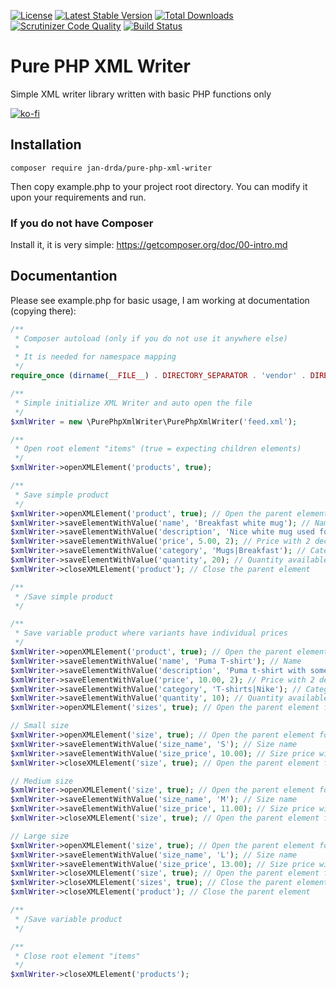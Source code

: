 [![License](https://poser.pugx.org/jan-drda/pure-php-xml-writer/license)](https://packagist.org/packages/jan-drda/pure-php-xml-writer)
[![Latest Stable Version](https://poser.pugx.org/jan-drda/pure-php-xml-writer/v/stable)](https://packagist.org/packages/jan-drda/pure-php-xml-writer)
[![Total Downloads](https://poser.pugx.org/jan-drda/pure-php-xml-writer/downloads)](https://packagist.org/packages/jan-drda/pure-php-xml-writer)
[![Scrutinizer Code Quality](https://scrutinizer-ci.com/g/jdrda/pure-php-xml-writer/badges/quality-score.png?b=master)](https://scrutinizer-ci.com/g/jdrda/pure-php-xml-writer/?branch=master) [![Build Status](https://scrutinizer-ci.com/g/jdrda/pure-php-xml-writer/badges/build.png?b=master)](https://scrutinizer-ci.com/g/jdrda/pure-php-xml-writer/build-status/master)

# Pure PHP XML Writer
Simple XML writer library written with basic PHP functions only

[![ko-fi](https://www.ko-fi.com/img/donate_sm.png)](https://ko-fi.com/A067ES5)

## Installation
```
composer require jan-drda/pure-php-xml-writer
```
Then copy example.php to your project root directory. You can modify it upon your requirements and run.
### If you do not have Composer
Install it, it is very simple:
https://getcomposer.org/doc/00-intro.md

## Documentantion
Please see example.php for basic usage, I am working at documentation (copying there):
```php
/**
 * Composer autoload (only if you do not use it anywhere else)
 *
 * It is needed for namespace mapping
 */
require_once (dirname(__FILE__) . DIRECTORY_SEPARATOR . 'vendor' . DIRECTORY_SEPARATOR . 'autoload.php');

/**
 * Simple initialize XML Writer and auto open the file
 */
$xmlWriter = new \PurePhpXmlWriter\PurePhpXmlWriter('feed.xml');

/**
 * Open root element "items" (true = expecting children elements)
 */
$xmlWriter->openXMLElement('products', true);

/**
 * Save simple product
 */
$xmlWriter->openXMLElement('product', true); // Open the parent element
$xmlWriter->saveElementWithValue('name', 'Breakfast white mug'); // Name
$xmlWriter->saveElementWithValue('description', 'Nice white mug used for breakfast'); // Description
$xmlWriter->saveElementWithValue('price', 5.00, 2); // Price with 2 decimals
$xmlWriter->saveElementWithValue('category', 'Mugs|Breakfast'); // Category
$xmlWriter->saveElementWithValue('quantity', 20); // Quantity available
$xmlWriter->closeXMLElement('product'); // Close the parent element

/**
 * /Save simple product
 */

/**
 * Save variable product where variants have individual prices
 */
$xmlWriter->openXMLElement('product', true); // Open the parent element
$xmlWriter->saveElementWithValue('name', 'Puma T-shirt'); // Name
$xmlWriter->saveElementWithValue('description', 'Puma t-shirt with some sizes'); // Description
$xmlWriter->saveElementWithValue('price', 10.00, 2); // Price with 2 decimals
$xmlWriter->saveElementWithValue('category', 'T-shirts|Nike'); // Category
$xmlWriter->saveElementWithValue('quantity', 10); // Quantity available
$xmlWriter->openXMLElement('sizes', true); // Open the parent element for sizes

// Small size
$xmlWriter->openXMLElement('size', true); // Open the parent element for size
$xmlWriter->saveElementWithValue('size_name', 'S'); // Size name
$xmlWriter->saveElementWithValue('size_price', 10.00); // Size price with 2 decimals
$xmlWriter->closeXMLElement('size', true); // Open the parent element for size

// Medium size
$xmlWriter->openXMLElement('size', true); // Open the parent element for size
$xmlWriter->saveElementWithValue('size_name', 'M'); // Size name
$xmlWriter->saveElementWithValue('size_price', 11.00); // Size price with 2 decimals
$xmlWriter->closeXMLElement('size', true); // Open the parent element for size

// Large size
$xmlWriter->openXMLElement('size', true); // Open the parent element for size
$xmlWriter->saveElementWithValue('size_name', 'L'); // Size name
$xmlWriter->saveElementWithValue('size_price', 13.00); // Size price with 2 decimals
$xmlWriter->closeXMLElement('size', true); // Open the parent element for size
$xmlWriter->closeXMLElement('sizes', true); // Close the parent element for sizes
$xmlWriter->closeXMLElement('product'); // Close the parent element

/**
 * /Save variable product
 */

/**
 * Close root element "items"
 */
$xmlWriter->closeXMLElement('products');
```

